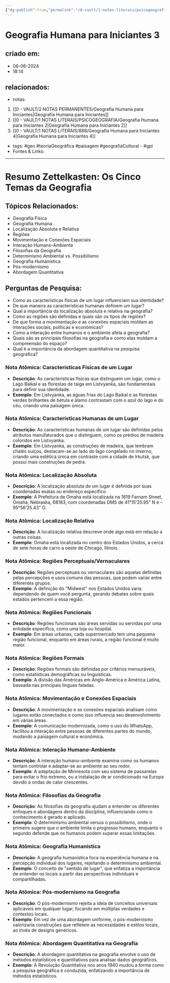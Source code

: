 ```yaml
---
{"dg-publish":true,"permalink":"/0-vault/1-notas-literais/psicogeografia/geografia-humana-para-iniciantes-3/","tags":["geo","teoriaGeográfica","paisagem","geografiaCultural","gpi"],"dgHomeLink":true,"dgShowLocalGraph":true,"dgShowFileTree":true,"dgEnableSearch":true,"noteIcon":""}
---
```


# Geografia Humana para Iniciantes 3

## criado em: 
- 06-06-2024
- 18:14
## relacionados:
- notas:
1. [[0 - VAULT/2 NOTAS PERMANENTES/Geografia Humana para Iniciantes\|Geografia Humana para Iniciantes]]
2. [[0 - VAULT/1 NOTAS LITERAIS/PSICOGEOGRAFIA/Geografia Humana para Iniciantes 2\|Geografia Humana para Iniciantes 2]]
3. [[0 - VAULT/1 NOTAS LITERAIS/888/Geografia Humana para Iniciantes 4\|Geografia Humana para Iniciantes 4]]
- tags: #geo #teoriaGeográfica #paisagem #geografiaCultural - #gpi
- Fontes & Links: 
---
# Resumo Zettelkasten: Os Cinco Temas da Geografia

## Tópicos Relacionados:
- Geografia Física
- Geografia Humana
- Localização Absoluta e Relativa
- Regiões
- Movimentação e Conexões Espaciais
- Interação Humano-Ambiente
- Filosofias da Geografia
- Determinismo Ambiental vs. Possibilismo
- Geografia Humanística
- Pós-modernismo
- Abordagem Quantitativa

## Perguntas de Pesquisa:
- Como as características físicas de um lugar influenciam sua identidade?
- De que maneira as características humanas definem um lugar?
- Qual a importância da localização absoluta e relativa na geografia?
- Como as regiões são definidas e quais são os tipos de regiões?
- De que forma a movimentação e as conexões espaciais moldam as interações sociais, políticas e econômicas?
- Como a interação entre humanos e o ambiente afeta a geografia?
- Quais são as principais filosofias na geografia e como elas moldam a compreensão do espaço?
- Qual é a importância da abordagem quantitativa na pesquisa geográfica?

### Nota Atômica: Características Físicas de um Lugar
- **Descrição**: As características físicas que distinguem um lugar, como o Lago Baikal e as florestas de taiga em Listvyanka, são fundamentais para definir sua identidade.
- **Exemplo**: Em Listvyanka, as águas frias do Lago Baikal e as florestas verdes brilhantes de bétula e álamo contrastam com o azul do lago e do céu, criando uma paisagem única.

### Nota Atômica: Características Humanas de um Lugar
- **Descrição**: As características humanas de um lugar são definidas pelos atributos manufaturados que o distinguem, como os prédios de madeira coloridos em Listvyanka.
- **Exemplo**: Em Listvyanka, as construções de madeira, que lembram chalés suíços, destacam-se ao lado do lago congelado no inverno, criando uma estética única em contraste com a cidade de Irkutsk, que possui mais construções de pedra.

### Nota Atômica: Localização Absoluta
- **Descrição**: A localização absoluta de um lugar é definida por suas coordenadas exatas ou endereço específico.
- **Exemplo**: A Prefeitura de Omaha está localizada na 1819 Farnam Street, Omaha, Nebraska, 68183, com coordenadas DMS de 41°15’25.95” N e –95°56’25.43” O.

### Nota Atômica: Localização Relativa
- **Descrição**: A localização relativa descreve onde algo está em relação a outras coisas.
- **Exemplo**: Omaha está localizada no centro dos Estados Unidos, a cerca de sete horas de carro a oeste de Chicago, Illinois.

### Nota Atômica: Regiões Perceptuais/Vernaculares
- **Descrição**: Regiões perceptuais ou vernaculares são aquelas definidas pelas percepções e usos comuns das pessoas, que podem variar entre diferentes grupos.
- **Exemplo**: A definição do "Midwest" nos Estados Unidos varia dependendo de quem você pergunta, gerando debates sobre quais estados pertencem a essa região.

### Nota Atômica: Regiões Funcionais
- **Descrição**: Regiões funcionais são áreas servidas ou servidas por uma entidade específica, como uma loja ou hospital.
- **Exemplo**: Em áreas urbanas, cada supermercado tem uma pequena região funcional, enquanto em áreas rurais, a região funcional é muito maior.

### Nota Atômica: Regiões Formais
- **Descrição**: Regiões formais são definidas por critérios mensuráveis, como estatísticas demográficas ou linguísticas.
- **Exemplo**: A divisão das Américas em Anglo-América e América Latina, baseada nas principais línguas faladas.

### Nota Atômica: Movimentação e Conexões Espaciais
- **Descrição**: A movimentação e as conexões espaciais analisam como lugares estão conectados e como isso influencia seu desenvolvimento em várias áreas.
- **Exemplo**: A comunicação modernizada, como o uso do WhatsApp, facilitou a interação entre pessoas de diferentes partes do mundo, mudando a paisagem cultural e econômica.

### Nota Atômica: Interação Humano-Ambiente
- **Descrição**: A interação humano-ambiente examina como os humanos tentam controlar e adaptar-se ao ambiente ao seu redor.
- **Exemplo**: A adaptação de Minnesota com seu sistema de passarelas para evitar o frio extremo, ou a instalação de ar condicionado na Europa devido a ondas de calor crescentes.

### Nota Atômica: Filosofias da Geografia
- **Descrição**: As filosofias da geografia ajudam a entender os diferentes enfoques e abordagens dentro da disciplina, influenciando como o conhecimento é gerado e aplicado.
- **Exemplo**: O determinismo ambiental versus o possibilismo, onde o primeiro sugere que o ambiente limita o progresso humano, enquanto o segundo defende que os humanos podem superar essas limitações.

### Nota Atômica: Geografia Humanística
- **Descrição**: A geografia humanística foca na experiência humana e na percepção individual dos lugares, rejeitando o determinismo ambiental.
- **Exemplo**: O conceito de "sentido de lugar", que enfatiza a importância de entender os locais a partir das perspectivas individuais e compartilhadas.

### Nota Atômica: Pós-modernismo na Geografia
- **Descrição**: O pós-modernismo rejeita a ideia de conceitos universais aplicáveis em qualquer lugar, focando em múltiplas verdades e contextos locais.
- **Exemplo**: Em vez de uma abordagem uniforme, o pós-modernismo valorizaria construções que refletem as necessidades e estilos locais, ao invés de designs genéricos.

### Nota Atômica: Abordagem Quantitativa na Geografia
- **Descrição**: A abordagem quantitativa na geografia envolve o uso de métodos estatísticos e quantitativos para analisar dados geográficos.
- **Exemplo**: A Revolução Quantitativa nos anos 1940 mudou a forma como a pesquisa geográfica é conduzida, enfatizando a importância de métodos estatísticos.